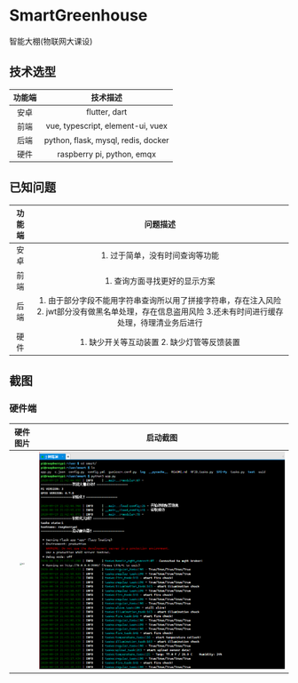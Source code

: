 # SmartGreenhouse
智能大棚(物联网大课设)

## 技术选型

| 功能端 |              技术描述               |
| :----: | :---------------------------------: |
|  安卓  |            flutter, dart            |
|  前端  |  vue, typescript, element-ui, vuex  |
|  后端  | python, flask, mysql, redis, docker |
|  硬件  |     raspberry pi, python, emqx      |



## 已知问题

| 功能端 |                           问题描述                           |
| :----: | :----------------------------------------------------------: |
|  安卓  |               1. 过于简单，没有时间查询等功能                |
|  前端  |                1. 查询方面寻找更好的显示方案                 |
|  后端  | 1. 由于部分字段不能用字符串查询所以用了拼接字符串，存在注入风险 2. jwt部分没有做黑名单处理，存在信息盗用风险 3.还未有时间进行缓存处理，待理清业务后进行 |
|  硬件  |         1. 缺少开关等互动装置 2. 缺少灯管等反馈装置          |

## 截图

### 硬件端

|                        硬件图片                         |                 启动截图                  |
| :-----------------------------------------------------: | :---------------------------------------: |
| <img src="./pics/h1.jpg" alt="h1" style="zoom: 25%;" /> | ![image-20200919214656536](./pics/h2.png) |




